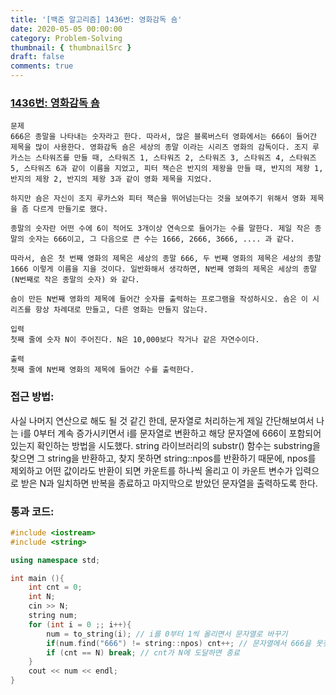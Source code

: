 ```yaml
---
title: '[백준 알고리즘] 1436번: 영화감독 숌'
date: 2020-05-05 00:00:00
category: Problem-Solving
thumbnail: { thumbnailSrc }
draft: false
comments: true
---
```


### [1436번: 영화감독 숌](https://www.acmicpc.net/problem/1436)

```
문제
666은 종말을 나타내는 숫자라고 한다. 따라서, 많은 블록버스터 영화에서는 666이 들어간 제목을 많이 사용한다. 영화감독 숌은 세상의 종말 이라는 시리즈 영화의 감독이다. 조지 루카스는 스타워즈를 만들 때, 스타워즈 1, 스타워즈 2, 스타워즈 3, 스타워즈 4, 스타워즈 5, 스타워즈 6과 같이 이름을 지었고, 피터 잭슨은 반지의 제왕을 만들 때, 반지의 제왕 1, 반지의 제왕 2, 반지의 제왕 3과 같이 영화 제목을 지었다.

하지만 숌은 자신이 조지 루카스와 피터 잭슨을 뛰어넘는다는 것을 보여주기 위해서 영화 제목을 좀 다르게 만들기로 했다.

종말의 숫자란 어떤 수에 6이 적어도 3개이상 연속으로 들어가는 수를 말한다. 제일 작은 종말의 숫자는 666이고, 그 다음으로 큰 수는 1666, 2666, 3666, .... 과 같다.

따라서, 숌은 첫 번째 영화의 제목은 세상의 종말 666, 두 번째 영화의 제목은 세상의 종말 1666 이렇게 이름을 지을 것이다. 일반화해서 생각하면, N번째 영화의 제목은 세상의 종말 (N번째로 작은 종말의 숫자) 와 같다.

숌이 만든 N번째 영화의 제목에 들어간 숫자를 출력하는 프로그램을 작성하시오. 숌은 이 시리즈를 항상 차례대로 만들고, 다른 영화는 만들지 않는다.

입력
첫째 줄에 숫자 N이 주어진다. N은 10,000보다 작거나 같은 자연수이다.

출력
첫째 줄에 N번째 영화의 제목에 들어간 수를 출력한다.
```

### 접근 방법:

사실 나머지 연산으로 해도 될 것 같긴 한데, 문자열로 처리하는게 제일 간단해보여서 나는 i를 0부터 계속 증가시키면서 i를 문자열로 변환하고 해당 문자열에 666이 포함되어 있는지 확인하는 방법을 시도했다. string 라이브러리의 substr() 함수는 substring을 찾으면 그 string을 반환하고, 찾지 못하면 string::npos를 반환하기 때문에, npos를 제외하고 어떤 값이라도 반환이 되면 카운트를 하나씩 올리고 이 카운트 변수가 입력으로 받은 N과 일치하면 반복을 종료하고 마지막으로 받았던 문자열을 출력하도록 한다.

### 통과 코드:

```cpp
#include <iostream>
#include <string>

using namespace std;

int main (){
    int cnt = 0;
    int N;
    cin >> N;
    string num;
    for (int i = 0 ;; i++){
        num = to_string(i); // i를 0부터 1씩 올리면서 문자열로 바꾸기
        if(num.find("666") != string::npos) cnt++; // 문자열에서 666을 못찾으면 npos를 반환하니까 npos외에 다른게 아웃풋으로 나오면 cnt를 올린다.
        if (cnt == N) break; // cnt가 N에 도달하면 종료
    }
    cout << num << endl;
}
```
